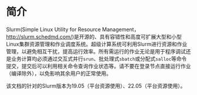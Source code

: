 # 简介

Slurm(Simple Linux Utility for Resource Management，<http://slurm.schedmd.com/>)是开源的、具有容错性和高度可扩展大型和小型Linux集群资源管理和作业调度系统。超级计算系统可利用Slurm进行资源和作业管理，以避免相互干扰，提高运行效率。所有需运行的作业无论是用于程序调试还是业务计算均必须通过交互式并行`srun`、批处理式`sbatch`或分配式`salloc`等命令提交，提交后可以利用相关命令查询作业状态等。请不要在登录节点直接运行作业（编译除外），以免影响其余用户的正常使用。

该文档的针对的Slurm版本为19.05（平台资源使用）、22.05（平台资源使用）。
